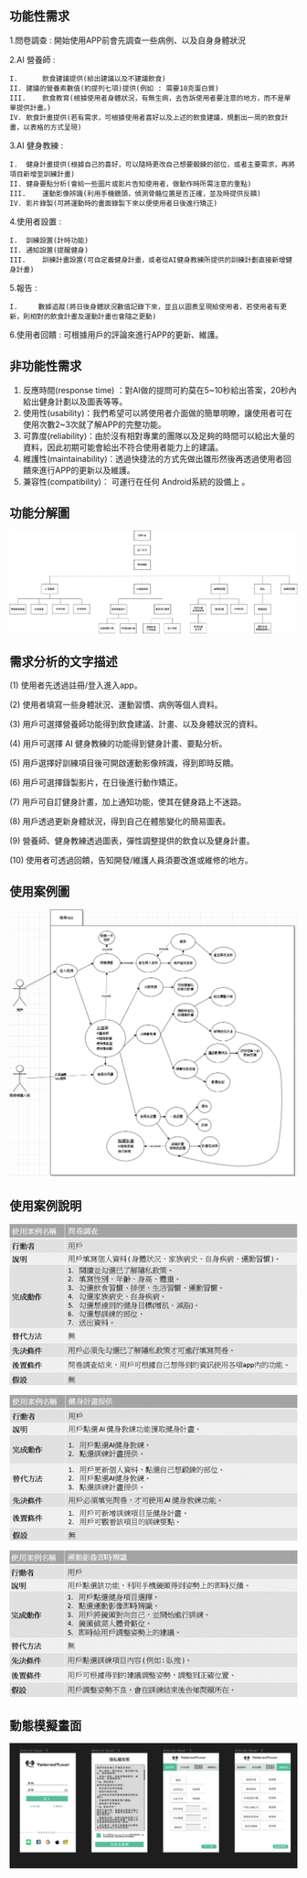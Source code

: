 ## **功能性需求**

1.問卷調查 : 開始使用APP前會先調查一些病例、以及自身身體狀況

2.AI 營養師 : 

    I.      飲食建議提供(給出建議以及不建議飲食)
    II.	建議的營養素數值(約提列七項)提供(例如 : 需要10克蛋白質)
    III.	飲食教育(根據使用者身體狀況，有無生病，去告訴使用者要注意的地方，而不是單單提供計畫。)
    IV.	飲食計畫提供(若有需求，可根據使用者喜好以及上述的飲食建議，規劃出一周的飲食計畫，以表格的方式呈現)
    
3.AI 健身教練 :

    I.	健身計畫提供(根據自己的喜好，可以隨時更改自己想要鍛鍊的部位，或者主要需求，再將項目新增至訓練計畫)
    II.	健身要點分析(會給一些圖片或影片告知使用者，做動作時所需注意的重點)
    III.	運動影像辨識(利用手機鏡頭，偵測骨骼位置是否正確，並及時提供反饋)
    IV.	影片錄製(可將運動時的畫面錄製下來以便使用者日後進行矯正)
    
4.使用者設置 : 

    I.	訓練設置(計時功能)
    II.	通知設置(提醒健身)
    III.	訓練計畫設置(可自定義健身計畫，或者從AI健身教練所提供的訓練計劃直接新增健身計畫)
5.報告 : 

    I.     數據追蹤(將日後身體狀況數值記錄下來，並且以圖表呈現給使用者，若使用者有更新，則相對的飲食計畫及運動計畫也會隨之更動)
    
6.使用者回饋 : 可根據用戶的評論來進行APP的更新、維護。
    

## **非功能性需求**

1.	反應時間(response time) ：對AI做的提問可約莫在5~10秒給出答案，20秒內給出健身計劃以及圖表等等。 
2.	使用性(usability)：我們希望可以將使用者介面做的簡單明瞭，讓使用者可在使用次數2~3次就了解APP的完整功能。 
3.	可靠度(reliability)：由於沒有相對專業的團隊以及足夠的時間可以給出大量的資料，因此初期可能會給出不符合使用者能力上的建議。 
4.	維護性(maintainability)：透過快捷法的方式先做出雛形然後再透過使用者回饋來進行APP的更新以及維護。
5.	兼容性(compatibility)： 可運行在任何 Android系統的設備上 。

## **功能分解圖**
![功能分解圖](功能分解圖.jpg)

## **需求分析的文字描述**

(1) 使用者先透過註冊/登入進入app。

(2) 使用者填寫一些身體狀況、運動習慣、病例等個人資料。

(3) 用戶可選擇營養師功能得到飲食建議、計畫、以及身體狀況的資料。

(4) 用戶可選擇 AI 健身教練的功能得到健身計畫、要點分析。

(5) 用戶選擇好訓練項目後可開啟運動影像辨識，得到即時反饋。

(6) 用戶可選擇錄製影片，在日後進行動作矯正。

(7) 用戶可自訂健身計畫，加上通知功能，使其在健身路上不迷路。

(8) 用戶透過更新身體狀況，得到自己在體態變化的簡易圖表。

(9) 營養師、健身教練透過圖表，彈性調整提供的飲食以及健身計畫。

(10) 使用者可透過回饋，告知開發/維護人員須要改進或維修的地方。

## **使用案例圖**
![使用案例圖](使用案例圖.png)


## **使用案例說明**

![問卷調查](使用案例1.png)

![健身計畫提供](使用案例2.png)

![運動影像即時辨識](使用案例3.png)

## **動態模擬畫面**

[![FIGMA](FIGMA.png)]()

